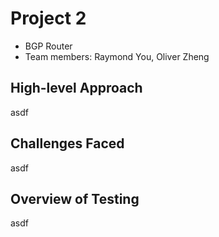 # Project 2

- BGP Router
- Team members: Raymond You, Oliver Zheng

## High-level Approach
asdf

## Challenges Faced
asdf

## Overview of Testing
asdf
